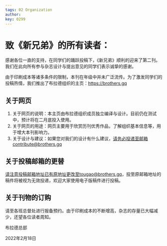 ```yaml
---
tags: 02 Organization
author: 
key: 0299
---
```


# 致《新兄弟》的所有读者：

感谢各位一直的支持，在同学们的踊跃投稿下，《新兄弟》顺利的迎来了第二刊。我们在此向所有参与杂志设计与提出意见的同学们表示诚挚的感谢。

由于印刷成本等诸多条件的限制，本刊在年级中并未广泛流传。为了激发同学们的投稿热情，我们推出了布拉德组织的主页：<https://brothers.gq>

## 关于网页

1. 关于网页的说明：本主页由布拉德组织成员独立编译与设计。目前仍在测试中，预计将在二月底投入使用。
2. 关于网页的用途：网页主要用于欣赏历刊优秀作品，了解组织基本信息等，用于增大本刊影响力。
3. 关于设计与建议：如果您对我们的设计有什么建议，请务必投递至邮箱contribute@brothers.gq

## 关于投稿邮箱的更替

请注意投稿邮箱地址已有原地址更改至tougao@brothers.gq，投至原邮箱地址的稿件将被视为无效投递，欢迎大家使用电子版稿件进行投稿。

## 关于刊物的订购

请至各班总督处进行报备预约。由于印刷成本的不断增高，杂志的存量已大幅减少，还望各位读者周知。

布拉德总部

2022年2月18日 
